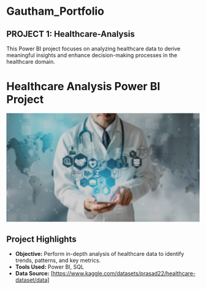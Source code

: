 # Gautham_Portfolio
## PROJECT 1: Healthcare-Analysis
This Power BI project focuses on analyzing healthcare data to derive meaningful insights and enhance decision-making processes in the healthcare domain.
# Healthcare Analysis Power BI Project

![Project Image](https://github.com/GauthamKrishnaDas98/IMAGES/blob/main/IMAGE/BACKGROUND.jpg)


## Project Highlights

- **Objective:** Perform in-depth analysis of healthcare data to identify trends, patterns, and key metrics.
- **Tools Used:** Power BI, SQL
- **Data Source:** [https://www.kaggle.com/datasets/prasad22/healthcare-dataset/data]
